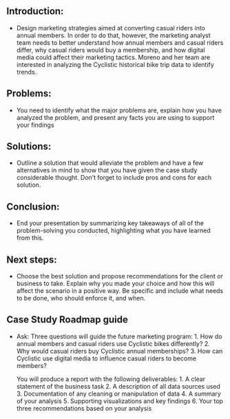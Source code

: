 ## Introduction: 
* Design marketing strategies aimed at converting casual riders into annual members. In order to do that, however, the marketing analyst team needs to better understand how annual members and casual riders differ, why casual riders would buy a membership, and how digital media could affect their marketing tactics. Moreno and her team are interested in analyzing the Cyclistic historical bike trip data to identify trends.

## Problems: 
* You need to identify what the major problems are, explain how you
have analyzed the problem, and present any facts you are using to support
your findings

## Solutions: 
* Outline a solution that would alleviate the problem and have a few alternatives in mind to show that you have given the case study considerable thought. Don’t forget to include pros and cons for each solution.

## Conclusion: 
* End your presentation by summarizing key takeaways of all of the
problem-solving you conducted, highlighting what you have learned from this.

## Next steps: 
* Choose the best solution and propose recommendations for the client or business to take. Explain why you made your choice and how this will affect the scenario in a positive way. Be specific and include what needs to be done, who should enforce it, and when.


## Case Study Roadmap guide
* Ask:
    Three questions will guide the future marketing program:
      1. How do annual members and casual riders use Cyclistic bikes differently?
      2. Why would casual riders buy Cyclistic annual memberships?
      3. How can Cyclistic use digital media to influence casual riders to become members?
      
    You will produce a report with the following deliverables:
      1. A clear statement of the business task
      2. A description of all data sources used
      3. Documentation of any cleaning or manipulation of data
      4. A summary of your analysis
      5. Supporting visualizations and key findings
      6. Your top three recommendations based on your analysis